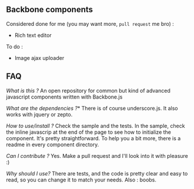 Backbone components
---

Considered done for me (you may want more, `pull request` me bro) :

 - Rich text editor

To do :

 - Image ajax uploader

FAQ
---

*What is this ?*
An open repository for common but kind of advanced javascript components written with Backbone.js

*What are the dependencies ?**
There is of course underscore.js. It also works with jquery or zepto.

*How to use/install ?*
Check the sample and the tests. In the sample, check the inline javascrip at the end of the page to see how to initialize the component. It's pretty straightforward. To help you a bit more, there is a readme in every component directory.

*Can I contribute ?*
Yes. Make a pull request and I'll look into it with pleasure :)

*Why should I use?*
There are tests, and the code is pretty clear and easy to read, so you can change it to match your needs. Also : boobs.